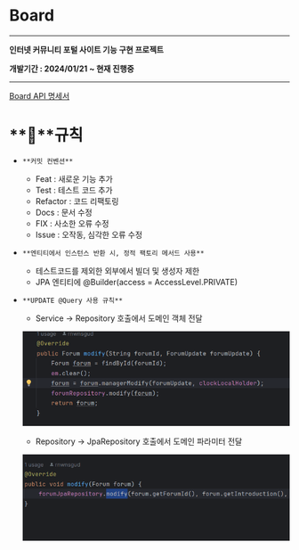 # Board

---

**인터넷 커뮤니티 포털 사이트 기능 구현 프로젝트**

**개발기간 : 2024/01/21 ~ 현재 진행중**

---

[Board API 명세서](https://thundering-vulture-ff9.notion.site/Board-b3768219329e43d78ac304eef4d3a71a)

# **📝**규칙

- `**커밋 컨벤션**`
    - Feat : 새로운 기능 추가
    - Test :  테스트 코드 추가
    - Refactor : 코드 리팩토링
    - Docs : 문서 수정
    - FIX : 사소한 오류 수정
    - Issue : 오작동, 심각한 오류 수정

- `**엔티티에서 인스턴스 반환 시, 정적 팩토리 메서드 사용**`
    - 테스트코드를 제외한 외부에서 빌더 및 생성자 제한
    - JPA 엔티티에 @Builder(access = AccessLevel.PRIVATE)
    
- `**UPDATE @Query 사용 규칙**`
    - Service → Repository 호출에서 도메인 객체 전달
    
    ![serviceToRepository](mdPicture/serviceToRepository.png)
    
    - Repository → JpaRepository 호출에서 도메인 파라미터 전달
    
    ![repositoryToJpa](mdPicture/repositoryToJpa.png)